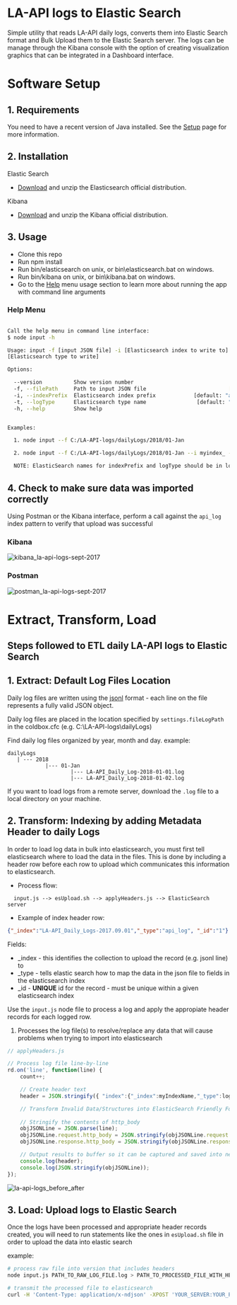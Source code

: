 # LA-API logs to Elastic Search

Simple utility that reads LA-API daily logs, converts them into Elastic Search format and Bulk Upload them to the Elastic Search server. The logs can be manage through the Kibana console with the option of creating visualization graphics that can be integrated in a Dashboard interface.

# Software Setup

## 1. Requirements

You need to have a recent version of Java installed. See the [Setup](https://www.elastic.co/guide/en/elasticsearch/reference/current/setup.html#jvm-version) page for more information.

## 2. Installation

Elastic Search

* [Download](https://www.elastic.co/downloads/elasticsearch) and unzip the Elasticsearch official distribution.

Kibana

* [Download](https://www.elastic.co/downloads/kibana) and unzip the Kibana official distribution.

## 3. Usage

  * Clone this repo
  * Run npm install
  * Run bin/elasticsearch on unix, or bin\elasticsearch.bat on windows.
  * Run bin/kibana on unix, or bin\kibana.bat on windows.
  * Go to the [Help](#help-menu) menu usage section to learn more about running the app with command line arguments

### Help Menu

```bash

Call the help menu in command line interface:
$ node input -h

Usage: input -f [input JSON file] -i [Elasticsearch index to write to] -t
[Elasticsearch type to write]

Options:

  --version          Show version number                               [boolean]
  -f, --filePath     Path to input JSON file                          [required]
  -i, --indexPrefix  Elasticsearch index prefix            [default: "api_log_"]
  -t, --logType      Elasticsearch type name                [default: "api_log"]
  -h, --help         Show help                                         [boolean]


Examples:

  1. node input --f C:/LA-API-logs/dailyLogs/2018/01-Jan

  2. node input --f C:/LA-API-logs/dailyLogs/2018/01-Jan --i myindex_ --t mylog

  NOTE: ElasticSearch names for indexPrefix and logType should be in lower case

```

## 4. Check to make sure data was imported correctly
Using Postman or the Kibana interface, perform a call against the `api_log` index pattern to verify that upload was successful

### Kibana
![kibana_la-api-logs-sept-2017](https://user-images.githubusercontent.com/35241357/39373585-07ccaa96-4a16-11e8-9e38-c5da53125292.png)

### Postman
![postman_la-api-logs-sept-2017](https://user-images.githubusercontent.com/35241357/39373640-3800b5ae-4a16-11e8-9b73-feca880dfd85.png)


# Extract, Transform, Load
## Steps followed to ETL daily LA-API logs to Elastic Search


## 1. Extract: Default Log Files Location
Daily log files are written using the [jsonl](http://jsonlines.org/) format - each line on the file represents a fully valid JSON object.

Daily log files are placed in the location specified by `settings.fileLogPath` in the coldbox.cfc (e.g. C:\LA-API-logs\dailyLogs)
    
Find daily log files organized by year, month and day.  example:
```
dailyLogs
   | --- 2018
            |--- 01-Jan
                    |--- LA-API_Daily_Log-2018-01-01.log
                    |--- LA-API_Daily_Log-2018-01-02.log

```

If you want to load logs from a remote server, download the `.log` file to a local directory on your machine.


## 2. Transform: Indexing by adding Metadata Header to daily Logs
In order to load log data in bulk into elasticsearch, you must first tell elasticsearch where to load the data in the files.  This is done by including a header row before each row to upload which communicates this information to elasticsearch.

* Process flow:
```
  input.js --> esUpload.sh --> applyHeaders.js --> ElasticSearch server
```  

* Example of index header row:
```json
{"_index":"LA-API_Daily_Logs-2017.09.01","_type":"api_log", "_id":"1"}
```
Fields:
* _index - this identifies the collection to upload the record (e.g. jsonl line) to
* _type - tells elastic search how to map the data in the json file to fields in the elasticsearch index
* _id - **UNIQUE** id for the record - must be unique within a given elasticsearch index


Use the `input.js` node file to process a log and apply the appropiate header records for each logged row.

1. Processes the log file(s) to resolve/replace any data that will cause problems when trying to import into elasticsearch

```javascript
// applyHeaders.js

// Process log file line-by-line
rd.on('line', function(line) {
    count++;

    // Create header text
    header = JSON.stringify({ "index":{"_index":myIndexName,"_type":logType, "_id": count } });

    // Transform Invalid Data/Structures into ElasticSearch Friendly Format *******************
     
    // Stringify the contents of http_body
    objJSONLine = JSON.parse(line);
    objJSONLine.request.http_body = JSON.stringify(objJSONLine.request.http_body);
    objJSONLine.response.http_body = JSON.stringify(objJSONLine.response.http_body);

    // Output results to buffer so it can be captured and saved into new file
    console.log(header);
    console.log(JSON.stringify(objJSONLine));
});
```

![la-api-logs_before_after](https://user-images.githubusercontent.com/35241357/39375554-bb9c3af4-4a1c-11e8-9290-bfa73fdca678.png)

## 3. Load: Upload logs to Elastic Search

Once the logs have been processed and appropriate header records created, you will need to run statements like the ones in `esUpload.sh` file in order to upload the data into elastic search

example:
```bash
# process raw file into version that includes headers
node input.js PATH_TO_RAW_LOG_FILE.log > PATH_TO_PROCESSED_FILE_WITH_HEADERS.log

# transmit the processed file to elasticsearch
curl -H 'Content-Type: application/x-ndjson' -XPOST 'YOUR_SERVER:YOUR_PORT/_bulk?pretty' --data-binary @PATH_TO_PROCESSED_FILE_WITH_HEADERS.log

```



